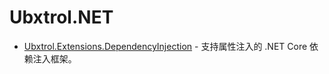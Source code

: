 # Ubxtrol.NET

-   [Ubxtrol.Extensions.DependencyInjection](./src/Ubxtrol.Extensions.DependencyInjection/README.md) - 支持属性注入的 .NET Core 依赖注入框架。
